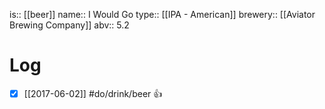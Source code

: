is:: [[beer]]
name:: I Would Go
type:: [[IPA - American]]
brewery:: [[Aviator Brewing Company]]
abv:: 5.2

# Log
- [x] [[2017-06-02]] #do/drink/beer 👍
